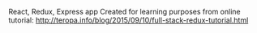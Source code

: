 React, Redux, Express app
Created for learning purposes from online tutorial: http://teropa.info/blog/2015/09/10/full-stack-redux-tutorial.html
